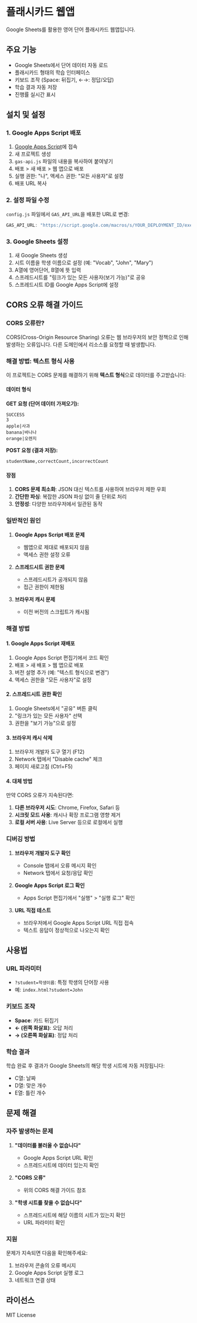 # 플래시카드 웹앱

Google Sheets를 활용한 영어 단어 플래시카드 웹앱입니다.

## 주요 기능

- Google Sheets에서 단어 데이터 자동 로드
- 플래시카드 형태의 학습 인터페이스
- 키보드 조작 (Space: 뒤집기, ←→: 정답/오답)
- 학습 결과 자동 저장
- 진행률 실시간 표시

## 설치 및 설정

### 1. Google Apps Script 배포

1. [Google Apps Script](https://script.google.com)에 접속
2. 새 프로젝트 생성
3. `gas-api.js` 파일의 내용을 복사하여 붙여넣기
4. 배포 > 새 배포 > 웹 앱으로 배포
5. 실행 권한: "나", 액세스 권한: "모든 사용자"로 설정
6. 배포 URL 복사

### 2. 설정 파일 수정

`config.js` 파일에서 `GAS_API_URL`을 배포한 URL로 변경:

```javascript
GAS_API_URL: "https://script.google.com/macros/s/YOUR_DEPLOYMENT_ID/exec"
```

### 3. Google Sheets 설정

1. 새 Google Sheets 생성
2. 시트 이름을 학생 이름으로 설정 (예: "Vocab", "John", "Mary")
3. A열에 영어단어, B열에 뜻 입력
4. 스프레드시트를 "링크가 있는 모든 사용자(보기 가능)"로 공유
5. 스프레드시트 ID를 Google Apps Script에 설정

## CORS 오류 해결 가이드

### CORS 오류란?

CORS(Cross-Origin Resource Sharing) 오류는 웹 브라우저의 보안 정책으로 인해 발생하는 오류입니다. 다른 도메인에서 리소스를 요청할 때 발생합니다.

### 해결 방법: 텍스트 형식 사용

이 프로젝트는 CORS 문제를 해결하기 위해 **텍스트 형식**으로 데이터를 주고받습니다:

#### 데이터 형식

**GET 요청 (단어 데이터 가져오기):**
```
SUCCESS
3
apple|사과
banana|바나나
orange|오렌지
```

**POST 요청 (결과 저장):**
```
studentName,correctCount,incorrectCount
```

#### 장점

1. **CORS 문제 최소화**: JSON 대신 텍스트를 사용하여 브라우저 제한 우회
2. **간단한 파싱**: 복잡한 JSON 파싱 없이 줄 단위로 처리
3. **안정성**: 다양한 브라우저에서 일관된 동작

### 일반적인 원인

1. **Google Apps Script 배포 문제**
   - 웹앱으로 제대로 배포되지 않음
   - 액세스 권한 설정 오류

2. **스프레드시트 권한 문제**
   - 스프레드시트가 공개되지 않음
   - 접근 권한이 제한됨

3. **브라우저 캐시 문제**
   - 이전 버전의 스크립트가 캐시됨

### 해결 방법

#### 1. Google Apps Script 재배포

1. Google Apps Script 편집기에서 코드 확인
2. 배포 > 새 배포 > 웹 앱으로 배포
3. 버전 설명 추가 (예: "텍스트 형식으로 변경")
4. 액세스 권한을 "모든 사용자"로 설정

#### 2. 스프레드시트 권한 확인

1. Google Sheets에서 "공유" 버튼 클릭
2. "링크가 있는 모든 사용자" 선택
3. 권한을 "보기 가능"으로 설정

#### 3. 브라우저 캐시 삭제

1. 브라우저 개발자 도구 열기 (F12)
2. Network 탭에서 "Disable cache" 체크
3. 페이지 새로고침 (Ctrl+F5)

#### 4. 대체 방법

만약 CORS 오류가 지속된다면:

1. **다른 브라우저 시도**: Chrome, Firefox, Safari 등
2. **시크릿 모드 사용**: 캐시나 확장 프로그램 영향 제거
3. **로컬 서버 사용**: Live Server 등으로 로컬에서 실행

### 디버깅 방법

1. **브라우저 개발자 도구 확인**
   - Console 탭에서 오류 메시지 확인
   - Network 탭에서 요청/응답 확인

2. **Google Apps Script 로그 확인**
   - Apps Script 편집기에서 "실행" > "실행 로그" 확인

3. **URL 직접 테스트**
   - 브라우저에서 Google Apps Script URL 직접 접속
   - 텍스트 응답이 정상적으로 나오는지 확인

## 사용법

### URL 파라미터

- `?student=학생이름`: 특정 학생의 단어장 사용
- 예: `index.html?student=John`

### 키보드 조작

- **Space**: 카드 뒤집기
- **← (왼쪽 화살표)**: 오답 처리
- **→ (오른쪽 화살표)**: 정답 처리

### 학습 결과

학습 완료 후 결과가 Google Sheets의 해당 학생 시트에 자동 저장됩니다:
- C열: 날짜
- D열: 맞은 개수
- E열: 틀린 개수

## 문제 해결

### 자주 발생하는 문제

1. **"데이터를 불러올 수 없습니다"**
   - Google Apps Script URL 확인
   - 스프레드시트에 데이터 있는지 확인

2. **"CORS 오류"**
   - 위의 CORS 해결 가이드 참조

3. **"학생 시트를 찾을 수 없습니다"**
   - 스프레드시트에 해당 이름의 시트가 있는지 확인
   - URL 파라미터 확인

### 지원

문제가 지속되면 다음을 확인해주세요:
1. 브라우저 콘솔의 오류 메시지
2. Google Apps Script 실행 로그
3. 네트워크 연결 상태

## 라이선스

MIT License 